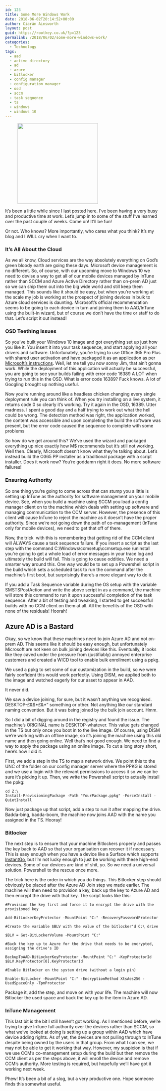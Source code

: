 ```yaml
---
id: 123
title: Some More Windows Work
date: 2018-06-02T20:14:52+00:00
author: Ciarán Ainsworth
layout: post
guid: https://rootkey.co.uk/?p=123
permalink: /2018/06/02/some-more-windows-work/
categories:
  - Technology
tags:
  - aad
  - active directory
  - ad
  - azure
  - bitlocker
  - config manager
  - configuration manager
  - osd
  - sccm
  - task sequence
  - ts
  - windows
  - windows 10
---
```

<figure class="wp-block-image alignleft is-resized"><img src="https://rootkey.co.uk/wp-content/uploads/2018/05/Term2.png" alt="" class="wp-image-56" width="259" height="259" srcset="https://rootkey.co.uk/wp-content/uploads/2018/05/Term2.png 250w, https://rootkey.co.uk/wp-content/uploads/2018/05/Term2-150x150.png 150w" sizes="(max-width: 259px) 100vw, 259px" /></figure> 

<p class="has-drop-cap">
  It&#8217;s been a little while since I last posted here. I&#8217;ve been having a very busy and productive time at work. Let&#8217;s jump in to some of the stuff I&#8217;ve learned over the past couple of weeks. Come on! It&#8217;ll be fun!
</p>

Or not. Who knows? More importantly, who cares what you think? It&#8217;s my blog and I WILL cry when I want to.

<!--more-->

### It&#8217;s All About the Cloud

As we all know, Cloud services are the way absolutely everything on God&#8217;s green bloody earth are going these days. Microsoft device management is no different. So, of course, with our upcoming move to Windows 10 we need to devise a way to get all of our mobile devices managed by InTune rather than SCCM and Azure Active Directory rather than on-prem AD just so we can ship them out into the big wide world and still keep them managed. This sounds like it should be easy, but when you&#8217;re working at the scale my job is working at the prospect of joining devices in bulk to Azure cloud services is daunting. Microsoft&#8217;s official recommendation seems to be going to each device in turn and joining them to AAD/InTune using the built-in wizard, but of course we don&#8217;t have the time or staff to do that. Let&#8217;s script it out instead!

### OSD Teething Issues

So you&#8217;ve built your Windows 10 image and got everything set up just how you like it. You insert it into your task sequence, and start applying all your drivers and software. Unfortunately, you&#8217;re trying to use Office 365 Pro Plus with shared user activation and have packaged it as an application as per [Microsoft&#8217;s instructions](https://docs.microsoft.com/en-us/deployoffice/deploy-office-365-proplus-with-system-center-configuration-manager). Well, let me tell you now sonny Jim, that ain&#8217;t gonna work. While the deployment of this application will actually be successful, you are going to see your builds failing with error code 16389 A LOT when trying to run this in the OSD. What is error code 16389? Fuck knows. A lot of Googling brought up nothing useful.

Now you&#8217;re running around like a headless chicken changing every single deployment rule you can think of. When you try installing on a live system, it returns code 0 so clearly it&#8217;s working. Try it again in the OSD, 16389. Utter madness. I spent a good day and a half trying to work out what the hell could be wrong. The detection method was right, the application worked, the content was accessible and upon completing the build the software was present, but the error code caused the sequence to complete with some problems

So how do we get around this? We&#8217;ve used the wizard and packaged everything up nice exactly how M$ recommends but it&#8217;s still not working. Well then. Clearly, Microsoft doesn&#8217;t know what they&#8217;re talking about. Let&#8217;s instead build the O365 PP installer as a traditional package with a script installer. Does it work now? You&#8217;re goddamn right it does. No more software failures!

### Ensuring Authority

So one thing you&#8217;re going to come across that can stump you a little is setting up InTune as the authority for software management on your mobile device. See, when you build a machine using SCCM you load a config manager client on to the machine which deals with setting up software and managing communication to the CCM server. However, the presence of this client will cause InTune to reject the machine as it doesn&#8217;t have the proper authority. Since we&#8217;re not going down the path of co-management (InTune only for mobile devices), we need to get that off of there.

Now, the trick  with this is remembering that getting rid of the CCM client will ALWAYS cause a task sequence failure. If you insert a script as the last step with the command C:\Windows\ccmsetup\ccmsetup.exe /uninstall you&#8217;re going to get a whole load of error messages in your trace log and ultimately the build will fail. This is going to cause oddities. We need a smarter way around this. One way would be to set up a Powershell script in the build which sets a scheduled task to run the command after the machine&#8217;s first boot, but surprisingly there&#8217;s a more elegant way to do it.

If you add a Task Sequence variable during the OS setup with the variable SMSTSPostAction and write the above script in as a command, the machine will store this command to run it upon successful completion of the task sequence. After a bit of testing and tweaking, I started to get successful builds with no CCM client on them at all. All the benefits of the OSD with none of the residuals! Hoorah!

## Azure AD is a Bastard

Okay, so we know that these machines need to join Azure AD and not on-prem AD. This seems like it should be easy enough, but unfortunately Microsoft are not keen on bulk joining devices like this. Eventually, it looks like they caved under the pressure from (justifiably) annoyed enterprise customers and created a WICD tool to enable bulk enrollment using a ppkg.

We used a ppkg to set some of our customization in the build, so we were fairly confident this would work perfectly. Using DISM, we applied both to the image and watched eagerly for our asset to appear in AAD.

It never did.

We saw a device joining, for sure, but it wasn&#8217;t anything we recognised. DESKTOP-£&$\*£&\*&#8221; something or other. Not anything like our standard naming convention. But it was being joined by the bulk join account. Hmm.

So I did a bit of digging around in the registry and found the issue. The machine&#8217;s ORIGINAL name is DESKTOP-whatever. This value gets changed in the TS but only once you boot in to the live image. Of course, using DISM we&#8217;re working with an offline image, so it&#8217;s joining the machine using this old name and then going online. Well that&#8217;s not good enough. We need to find a way to apply the package using an online image. To cut a long story short, here&#8217;s how I did it.

First, we add a step in the TS to map a network drive. We point this to the UNC of the folder on our config manager server where the PPKG is stored and we use a login with the relevant permissions to access it so we can be sure it&#8217;s picking it up. Then, we write the Powershell script to actually install the ppkg:

<pre class="wp-block-code"><code>cd Z:\
Install-ProvisioningPackage -Path "YourPackage.ppkg" -ForceInstall -QuietInstall</code></pre>

Now just package up that script, add a step to run it after mapping the drive. Badda-bing, badda-boom, the machine now joins AAD with the name you assigned in the TS. Hooray!

### Bitlocker

The next step is to ensure that your machine Bitlockers properly and passes the key back to AAD so that your organisation can recover it if necessary. This is easy enough when you have a device like a Surface which supports [InstantGo](https://blogs.technet.microsoft.com/home_is_where_i_lay_my_head/2016/03/14/automatic-bitlocker-on-windows-10-during-azure-ad-join/), but I&#8217;m not lucky enough to just be working with these high-end devices. Some of our devices are kind of shit, yo. So we need a universal solution. Powershell to the rescue once more.

The trick here is the order in which you do things. This Bitlocker step should obviously be placed after the Azure AD Join step we made earlier. The machine will then need to provision a key, back up the key to Azure AD and then encrypt the drive with that key. The script looks like this:

<pre class="wp-block-code"><code>#Provision the key first and force it to encrypt the drive with the provisioned key

Add-BitLockerKeyProtector -MountPoint "C:" -RecoveryPasswordProtector

#Create the variable $BLV with the value of the bitlocker'd C:\ drive

$BLV = Get-BitLockerVolume -MountPoint "C:"

#Back the key up to Azure for the drive that needs to be encrypted, assigning the drive's ID

BackupToAAD-BitLockerKeyProtector -MountPoint "C:" -KeyProtectorId $BLV.KeyProtector[0].KeyProtectorId

#Enable Bitlocker on the system drive (without a login pin)

Enable-BitLocker -MountPoint "C:" -EncryptionMethod XtsAes256 -UsedSpaceOnly -TpmProtector </code></pre>

Package it, add the step, and move on with your life. The machine will now Bitlocker the used space and back the key up to the item in Azure AD.

### InTune Management

This last bit is the bit I still haven&#8217;t got working. As I mentioned before, we&#8217;re trying to give InTune full authority over the devices rather than SCCM, so what we&#8217;ve looked at doing is setting up a group within AAD which have device adding rights. As of yet, the devices are not pulling through to InTune despite being owned by the users in that group. From what I can see, we may not be able to get it working that way. However, my suspicion is that if we use CCM&#8217;s co-management setup during the build but then remove the CCM client as per the steps above, it will enroll the device and remove CCM&#8217;s authority. More testing is required, but hopefully we&#8217;ll have got it working next week.

Phew! It&#8217;s been a bit of a slog, but a very productive one. Hope someone finds this somewhat useful.
